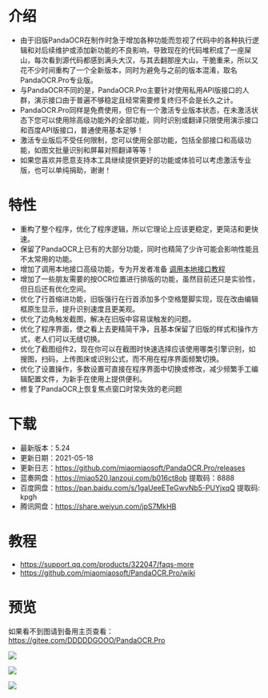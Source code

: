 # 介绍
- 由于旧版PandaOCR在制作时急于增加各种功能而忽视了代码中的各种执行逻辑和对后续维护或添加新功能的不良影响，导致现在的代码堆积成了一座屎山，每次看到源代码都感到满头大汉，与其去翻那座大山，干脆重来，所以又花不少时间重构了一个全新版本，同时为避免与之前的版本混淆，取名PandaOCR.Pro专业版。
- 与PandaOCR不同的是，PandaOCR.Pro主要针对使用私用API版接口的人群，演示接口由于普遍不够稳定且经常需要修复终归不会是长久之计。
- PandaOCR.Pro同样是免费使用，但它有一个激活专业版本状态，在未激活状态下您可以使用除高级功能外的全部功能，同时识别或翻译只限使用演示接口和百度API版接口，普通使用基本足够！
- 激活专业版后不受任何限制，您可以使用全部功能，包括全部接口和高级功能，如图文批量识别和屏幕对照翻译等等！
- 如果您喜欢并愿意支持本工具继续提供更好的功能或体验可以考虑激活专业版，也可以单纯捐助，谢谢！

# 特性
- 重构了整个程序，优化了程序逻辑，所以它理论上应该更稳定，更简洁和更快速。
- 保留了PandaOCR上已有的大部分功能，同时也精简了少许可能会影响性能且不太常用的功能。
- 增加了调用本地接口高级功能，专为开发者准备 [调用本地接口教程](https://support.qq.com/products/322047/faqs/95018)
- 增加了一些朋友需要的按OCR位置进行排版的功能，虽然目前还只是实验性，但日后还有优化空间。
- 优化了行首缩进功能，旧版强行在行首添加多个空格蹩脚实现，现在改由编辑框原生显示，提升识别速度且更美观。
- 优化了边角触发截图，解决在旧版中容易误触发的问题。
- 优化了程序界面，使之看上去更精简干净，且基本保留了旧版的样式和操作方式，老人们可以无缝切换。
- 优化了截图组件2，现在你可以在截图时快速选择应该使用哪类引擎识别，如搜图，扫码，上传图床或识别公式，而不用在程序界面频繁切换。
- 优化了设置操作，多数设置可直接在程序界面中切换或修改，减少频繁手工编辑配置文件，为新手在使用上提供便利。
- 修复了PandaOCR上恢复焦点窗口时常失效的老问题

# 下载
- 最新版本：5.24
- 更新日期：2021-05-18
- 更新日志：https://github.com/miaomiaosoft/PandaOCR.Pro/releases
- 蓝奏网盘：https://miao520.lanzoui.com/b016ct8ob  提取码：8888
- 百度网盘：https://pan.baidu.com/s/1gaUeeETeGwvNb5-PUYjxqQ  提取码: kpgh
- 腾讯网盘：https://share.weiyun.com/jpS7MkHB

# 教程
- https://support.qq.com/products/322047/faqs-more
- https://github.com/miaomiaosoft/PandaOCR.Pro/wiki

# 预览
如果看不到图请到备用主页查看：https://gitee.com/DDDDDGOOO/PandaOCR.Pro

![](https://raw.githubusercontent.com/miaomiaosoft/PandaOCR.Pro/main/images/%E9%A2%84%E8%A7%8802.jpg)

![](https://raw.githubusercontent.com/miaomiaosoft/PandaOCR.Pro/main/images/%E9%A2%84%E8%A7%8801.jpg)

![](https://raw.githubusercontent.com/miaomiaosoft/PandaOCR.Pro/main/images/%E9%A2%84%E8%A7%8803.png)
